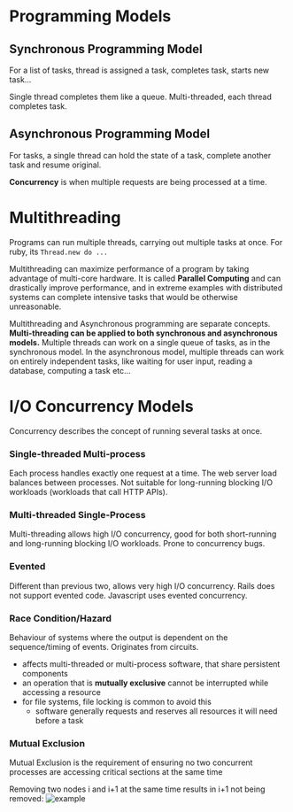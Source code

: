 # Programming Models
## Synchronous Programming Model
For a list of tasks, thread is assigned a task, completes task, starts new task…

Single thread completes them like a queue. Multi-threaded, each thread completes task.

## Asynchronous Programming Model
For tasks, a single thread can hold the state of a task, complete another task and resume original.

**Concurrency** is when multiple requests are being processed at a time.

# Multithreading
Programs can run multiple threads, carrying out multiple tasks at once. For ruby, its `Thread.new do ... `

Multithreading can maximize performance of a program by taking advantage of multi-core hardware. It is called **Parallel Computing** and can drastically improve performance, and in extreme examples with distributed systems can complete intensive tasks that would be otherwise unreasonable.

Multithreading and Asynchronous programming are separate concepts. **Multi-threading can be applied to both synchronous and asynchronous models.** Multiple threads can work on a single queue of tasks, as in the synchronous model. In the asynchronous model, multiple threads can work on entirely independent tasks, like waiting for user input, reading a database, computing a task etc...

# I/O Concurrency Models
Concurrency describes the concept of running several tasks at once. 

### Single-threaded Multi-process
Each process handles exactly one request at a time. The web server load balances between processes. Not suitable for long-running blocking I/O workloads (workloads that call HTTP APIs).

### Multi-threaded Single-Process
Multi-threading allows high I/O concurrency, good for both short-running and long-running blocking I/O workloads. Prone to concurrency bugs.

### Evented
Different than previous two, allows very high I/O concurrency. Rails does not support evented code. Javascript uses evented concurrency.

### Race Condition/Hazard
Behaviour of systems where the output is dependent on the sequence/timing of events. Originates from circuits.
- affects multi-threaded or multi-process software, that share persistent components
- an operation that is **mutually exclusive** cannot be interrupted while accessing a resource
- for file systems, file locking is common to avoid this
  - software generally requests and reserves all resources it will need before a task

### Mutual Exclusion
Mutual Exclusion is the requirement of ensuring no two concurrent processes are accessing critical sections at the same time

Removing two nodes i and i+1 at the same time results in i+1 not being removed:
![example](https://upload.wikimedia.org/wikipedia/commons/thumb/2/2f/Mutual_exclusion_example_with_linked_list.png/1024px-Mutual_exclusion_example_with_linked_list.png)
